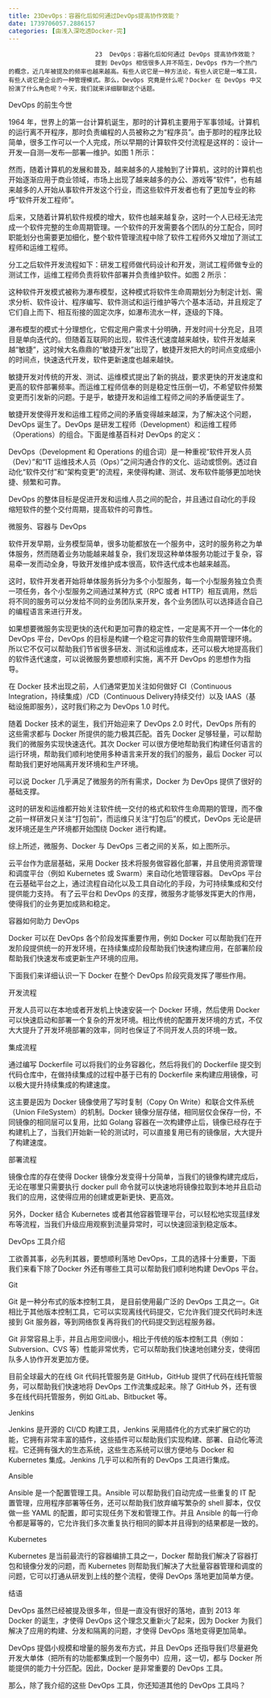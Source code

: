 ```yaml
---
title: 23DevOps：容器化后如何通过DevOps提高协作效能？
date: 1739706057.2886157
categories: [由浅入深吃透Docker-完]
---
```

                            23  DevOps：容器化后如何通过 DevOps 提高协作效能？
                            提到 DevOps 相信很多人并不陌生，DevOps 作为一个热门的概念，近几年被提及的频率也越来越高。有些人说它是一种方法论，有些人说它是一堆工具，有些人说它是企业的一种管理模式。那么，DevOps 究竟是什么呢？Docker 在 DevOps 中又扮演了什么角色呢？今天，我们就来详细聊聊这个话题。

DevOps 的前生今世

1964 年，世界上的第一台计算机诞生，那时的计算机主要用于军事领域。计算机的运行离不开程序，那时负责编程的人员被称之为“程序员”。由于那时的程序比较简单，很多工作可以一个人完成，所以早期的计算软件交付流程是这样的：设计—开发—自测—发布—部署—维护。如图 1 所示：



然而，随着计算机的发展和普及，越来越多的人接触到了计算机，这时的计算机也开始逐渐应用于商业领域，市场上出现了越来越多的办公、游戏等“软件”，也有越来越多的人开始从事软件开发这个行业，而这些软件开发者也有了更加专业的称呼“软件开发工程师”。

后来，又随着计算机软件规模的增大，软件也越来越复杂，这时一个人已经无法完成一个软件完整的生命周期管理。一个软件的开发需要各个团队的分工配合，同时职能划分也需要更加细化，整个软件管理流程中除了软件工程师外又增加了测试工程师和运维工程师。

分工之后软件开发流程如下：研发工程师做代码设计和开发，测试工程师做专业的测试工作，运维工程师负责将软件部署并负责维护软件。如图 2 所示：



这种软件开发模式被称为瀑布模型，这种模式将软件生命周期划分为制定计划、需求分析、软件设计、程序编写、软件测试和运行维护等六个基本活动，并且规定了它们自上而下、相互衔接的固定次序，如瀑布流水一样，逐级的下降。



瀑布模型的模式十分理想化，它假定用户需求十分明确，开发时间十分充足，且项目是单向迭代的。但随着互联网的出现，软件迭代速度越来越快，软件开发越来越“敏捷”，这时候大名鼎鼎的“敏捷开发”出现了，敏捷开发把大的时间点变成细小的时间点，快速迭代开发，软件更新速度也越来越快。

敏捷开发对传统的开发、测试、运维模式提出了新的挑战，要求更快的开发速度和更高的软件部署频率。而运维工程师信奉的则是稳定性压倒一切，不希望软件频繁变更而引发新的问题。于是乎，敏捷开发和运维工程师之间的矛盾便诞生了。



敏捷开发使得开发和运维工程师之间的矛盾变得越来越深，为了解决这个问题，DevOps 诞生了。DevOps 是研发工程师（Development）和运维工程师（Operations）的组合。下面是维基百科对 DevOps 的定义：


DevOps（Development 和 Operations 的组合词）是一种重视“软件开发人员（Dev）”和“IT 运维技术人员（Ops）”之间沟通合作的文化、运动或惯例。透过自动化“软件交付”和“架构变更”的流程，来使得构建、测试、发布软件能够更加地快捷、频繁和可靠。


DevOps 的整体目标是促进开发和运维人员之间的配合，并且通过自动化的手段缩短软件的整个交付周期，提高软件的可靠性。

微服务、容器与 DevOps

软件开发早期，业务模型简单，很多功能都放在一个服务中，这时的服务称之为单体服务，然而随着业务功能越来越复杂，我们发现这种单体服务功能过于复杂，容易牵一发而动全身，导致开发维护成本很高，软件迭代成本也越来越高。

这时，软件开发者开始将单体服务拆分为多个小型服务，每一个小型服务独立负责一项任务，各个小型服务之间通过某种方式（RPC 或者 HTTP）相互调用，然后将不同的服务可以分发给不同的业务团队来开发，各个业务团队可以选择适合自己的编程语言来进行开发。

如果想要微服务实现更快的迭代和更加可靠的稳定性，一定是离不开一个一体化的 DevOps 平台，DevOps 的目标是构建一个稳定可靠的软件生命周期管理环境。所以它不仅可以帮助我们节省很多研发、测试和运维成本，还可以极大地提高我们的软件迭代速度，可以说微服务要想顺利实施，离不开 DevOps 的思想作为指导。

在 Docker 技术出现之前，人们通常更加关注如何做好 CI（Continuous Integration，持续集成）/CD（Continuous Delivery持续交付）以及 IAAS（基础设施即服务），这时我们称之为 DevOps 1.0 时代。

随着 Docker 技术的诞生，我们开始迎来了 DevOps 2.0 时代，DevOps 所有的这些需求都与 Docker 所提供的能力极其匹配。首先 Docker 足够轻量，可以帮助我们的微服务实现快速迭代。其次 Docker 可以很方便地帮助我们构建任何语言的运行环境，帮助我们顺利地使用多种语言来开发的我们的服务，最后 Docker 可以帮助我们更好地隔离开发环境和生产环境。

可以说 Docker 几乎满足了微服务的所有需求，Docker 为 DevOps 提供了很好的基础支撑。

这时的研发和运维都开始关注软件统一交付的格式和软件生命周期的管理，而不像之前一样研发只关注“打包前”，而运维只关注“打包后”的模式，DevOps 无论是研发环境还是生产环境都开始围绕 Docker 进行构建。



综上所述，微服务、Docker 与 DevOps 三者之间的关系，如上图所示。


云平台作为底层基础，采用 Docker 技术将服务做容器化部署，并且使用资源管理和调度平台（例如 Kubernetes 或 Swarm）来自动化地管理容器。
DevOps 平台在云基础平台之上，通过流程自动化以及工具自动化的手段，为可持续集成和交付提供能力支持。
有了云平台和 DevOps 的支撑，微服务才能够发挥更大的作用，使得我们的业务更加成熟和稳定。


容器如何助力 DevOps

Docker 可以在 DevOps 各个阶段发挥重要作用，例如 Docker 可以帮助我们在开发阶段提供统一的开发环境，在持续集成阶段帮助我们快速构建应用，在部署阶段帮助我们快速发布或更新生产环境的应用。

下面我们来详细认识一下 Docker 在整个 DevOps 阶段究竟发挥了哪些作用。

开发流程

开发人员可以在本地或者开发机上快速安装一个 Docker 环境，然后使用 Docker 可以快速启动和部署一个复杂的开发环境。相比传统的配置开发环境的方式，不仅大大提升了开发环境部署的效率，同时也保证了不同开发人员的环境一致。

集成流程

通过编写 Dockerfile 可以将我们的业务容器化，然后将我们的 Dockerfile 提交到代码仓库中，在做持续集成的过程中基于已有的 Dockerfile 来构建应用镜像，可以极大提升持续集成的构建速度。

这主要是因为 Docker 镜像使用了写时复制（Copy On Write）和联合文件系统（Union FileSystem）的机制。Docker 镜像分层存储，相同层仅会保存一份，不同镜像的相同层可以复用，比如 Golang 容器在一次构建停止后，镜像已经存在于构建机上了，当我们开始新一轮的测试时，可以直接复用已有的镜像层，大大提升了构建速度。

部署流程

镜像仓库的存在使得 Docker 镜像分发变得十分简单，当我们的镜像构建完成后，无论在哪里只需要执行 docker pull 命令就可以快速地将镜像拉取到本地并且启动我们的应用，这使得应用的创建或更新更快、更高效。

另外，Docker 结合 Kubernetes 或者其他容器管理平台，可以轻松地实现蓝绿发布等流程，当我们升级应用观察到流量异常时，可以快速回滚到稳定版本。

DevOps 工具介绍

工欲善其事，必先利其器，要想顺利落地 DevOps，工具的选择十分重要，下面我们来看下除了Docker 外还有哪些工具可以帮助我们顺利地构建 DevOps 平台。

Git



Git 是一种分布式的版本控制工具， 是目前使用最广泛的 DevOps 工具之一。Git 相比于其他版本控制工具，它可以实现离线代码提交，它允许我们提交代码时未连接到 Git 服务器，等到网络恢复再将我们的代码提交到远程服务器。

Git 非常容易上手，并且占用空间很小，相比于传统的版本控制工具（例如：Subversion、CVS 等）性能非常优秀，它可以帮助我们快速地创建分支，使得团队多人协作开发更加方便。

目前全球最大的在线 Git 代码托管服务是 GitHub，GitHub 提供了代码在线托管服务，可以帮助我们快速地将 DevOps 工作流集成起来。除了 GitHub 外，还有很多在线代码托管服务，例如 GitLab、Bitbucket 等。

Jenkins



Jenkins 是开源的 CI/CD 构建工具，Jenkins 采用插件化的方式来扩展它的功能，它拥有非常丰富的插件，这些插件可以帮助我们实现构建、部署、自动化等流程。它还拥有强大的生态系统，这些生态系统可以很方便地与 Docker 和 Kubernetes 集成。Jenkins 几乎可以和所有的 DevOps 工具进行集成。

Ansible



Ansible 是一个配置管理工具。Ansible 可以帮助我们自动完成一些重复的 IT 配置管理，应用程序部署等任务，还可以帮助我们放弃编写繁杂的 shell 脚本，仅仅做一些 YAML 的配置，即可实现任务下发和管理工作。并且 Ansible 的每一行命令都是幂等的，它允许我们多次重复执行相同的脚本并且得到的结果都是一致的。

Kubernetes



Kubernetes 是当前最流行的容器编排工具之一，Docker 帮助我们解决了容器打包和镜像分发的问题，而 Kubernetes 则帮助我们解决了大批量容器管理和调度的问题，它可以打通从研发到上线的整个流程，使得 DevOps 落地更加简单方便。

结语

DevOps 虽然已经被提及很多年，但是一直没有很好的落地，直到 2013 年 Docker 的诞生，才使得 DevOps 这个理念又重新火了起来，因为 Docker 为我们解决了应用的构建、分发和隔离的问题，才使得 DevOps 落地变得更加简单。

DevOps 提倡小规模和增量的服务发布方式，并且 DevOps 还指导我们尽量避免开发大单体（把所有的功能都集成到一个服务中）应用，这一切，都与 Docker 所能提供的能力十分匹配。因此，Docker 是非常重要的 DevOps 工具。

那么，除了我介绍的这些 DevOps 工具，你还知道其他的 DevOps 工具吗？

                        
                        
                            